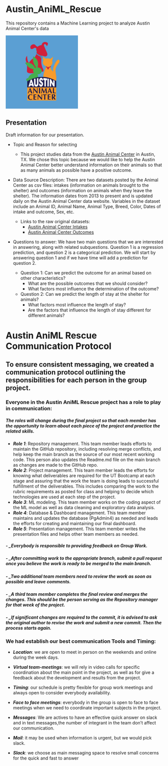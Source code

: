 # Austin_AniML_Rescue
This repository contains a Machine Learning project to analyze Austin Animal Center's data

![AAC_graphic](https://github.com/ilaha/Austin_AniML_Rescue/blob/main/Images/AAC_graphic.PNG)



## Presentation
Draft information for our presentation.

- Topic and Reason for selecting 
  - This project studies data from the [Austin Animal Center](http://www.austintexas.gov/content/austin-animal-center) in Austin, TX. We chose this topic because we would like to help the Austin Animal Center better understand information on their animals so that as many animals as possible have a positive outcome.

- Data Source Description: There are two datasets posted by the Animal Center as csv files: intakes (information on animals brought to the shelter) and outcomes (information on animals when they leave the shelter). The information dates from 2013 to present and is updated daily on the Austin Animal Center data website. Variables in the dataset include an Animal ID, Animal Name, Animal Type, Breed, Color, Dates of intake and outcome, Sex, etc. 
  - Links to the raw original datasets:
    - [Austin Animal Center Intakes](https://data.austintexas.gov/Health-and-Community-Services/Austin-Animal-Center-Intakes/wter-evkm)
    - [Austin Animal Center Outcomes](https://data.austintexas.gov/Health-and-Community-Services/Austin-Animal-Center-Outcomes/9t4d-g238)

- Questions to answer: We have two main questions that we are interested in answering, along with related subquestions. Question 1 is a regression prediction, and question 2 is a categorical prediction. We will start by answering question 1 and if we have time will add a prediction for question 2.
  - Question 1: Can we predict the outcome for an animal based on other characteristics?
    - What are the possible outcomes that we should consider?
    - What factors most influence the determination of the outcome?
  - Question 2: Can we predict the length of stay at the shelter for animals?
    - What factors most influence the length of stay?
    - Are the factors that influence the length of stay different for different animals?

  
# Austin AniML Rescue Communication Protocol

## To ensure consistent messaging, we created a communication protocol outlining the responsibilities for each person in the group project.

### Everyone in the Austin AniML Rescue project has a role to play in communication:

##### The roles will change during the final project so that each member has the opportunity to learn about each piece of the project and practice the related skills.

 - ***Role 1***: Repository management. This team member leads efforts to maintain the GitHub repository, including resolving merge conflicts, and help keep the main branch as the source of our most recent working code. This person also updates the Readme.md file on the main branch as changes are made to the GitHub repo.
 - ***Role 2***: Project management. This team member leads the efforts for knowing what deliverables are required for the UT Bootcamp at each stage and assuring that the work the team is doing leads to successful fulfillment of the deliverables. This includes comparing the work to the rubric requirements as posted for class and helping to decide which technologies are used at each step of the project.
 - ***Role 3***: ML modeling. This team member works on the coding aspect of the ML model as well as data cleaning and exploratory data analysis.
 - ***Role 4***: Database & Dashboard management. This team member maintains and updates the database (PgAdmin4) as needed and leads the efforts for creating and maintaining our final dashboard.
 - ***Role 5***: Presentation management. This team member writes the presentation files and helps other team members as needed.

##### - _Everybody is responsible to providing feedback on Group Work.
##### - _After committing work to the appropriate branch, submit a pull request once you believe the work is ready to be merged to the main branch.
##### - _Two additional team members need to review the work as soon as possible and leave comments.
##### - _A third team member completes the final review and merges the changes. This should be the person serving as the Repository manager for that week of the project.
##### - _If significant changes are required to the commit, it is advised to ask the original author to revise the work and submit a new commit. Then the process starts again.


### We had establish our best communication Tools and Timing:

- ***Location***: we are open to meet in person on the weekends and online during the week days.

 - ***Virtual team-meetings***: we will rely in video calls for specific coordination about the main point in the project, as well as for give a feedback about the development and results from the project.
     
- ***Timing***: our schedule is pretty flexible for group work meetings and always open to consider everybody availability.

- ***Face to face meetings***: everybody in the group is open to face to face meetings when we need to coordinate important subjects in the project.

- ***Messages***: We are actives to have an effective quick answer on slack and in text messages,the number of integrant in the team don’t affect our communication.

- ***Mail***: it may be used when information is urgent, but we would pick slack.

- ***Slack***: we choose as main messaging space to resolve small concerns for the quick and fast to answer 
